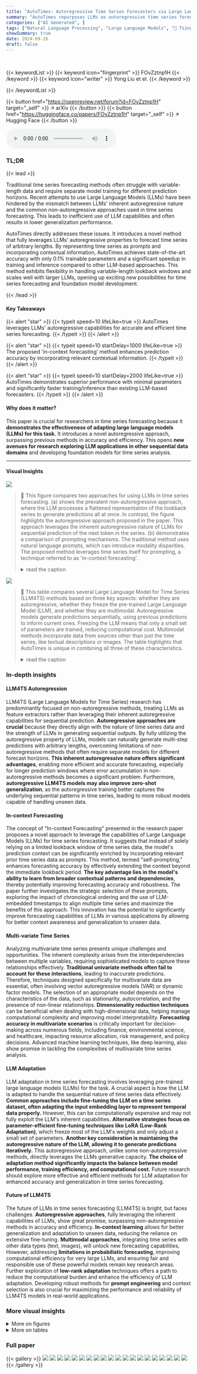 ```yaml
---
title: "AutoTimes: Autoregressive Time Series Forecasters via Large Language Models"
summary: "AutoTimes repurposes LLMs as autoregressive time series forecasters, achieving state-of-the-art results with minimal trainable parameters and faster training/inference."
categories: ["AI Generated", ]
tags: ["Natural Language Processing", "Large Language Models", "🏢 Tsinghua University",]
showSummary: true
date: 2024-09-26
draft: false
---
```


<br>

{{< keywordList >}}
{{< keyword icon="fingerprint" >}} FOvZztnp1H {{< /keyword >}}
{{< keyword icon="writer" >}} Yong Liu et el. {{< /keyword >}}
 
{{< /keywordList >}}

{{< button href="https://openreview.net/forum?id=FOvZztnp1H" target="_self" >}}
↗ arXiv
{{< /button >}}
{{< button href="https://huggingface.co/papers/FOvZztnp1H" target="_self" >}}
↗ Hugging Face
{{< /button >}}



<audio controls>
    <source src="https://ai-paper-reviewer.com/FOvZztnp1H/podcast.wav" type="audio/wav">
    Your browser does not support the audio element.
</audio>


### TL;DR


{{< lead >}}

Traditional time series forecasting methods often struggle with variable-length data and require separate model training for different prediction horizons.  Recent attempts to use Large Language Models (LLMs) have been hindered by the mismatch between LLMs' inherent autoregressive nature and the common non-autoregressive approaches used in time series forecasting.  This leads to inefficient use of LLM capabilities and often results in lower generalization performance.

AutoTimes directly addresses these issues. It introduces a novel method that fully leverages LLMs' autoregressive properties to forecast time series of arbitrary lengths. By representing time series as prompts and incorporating contextual information, AutoTimes achieves state-of-the-art accuracy with only 0.1% trainable parameters and a significant speedup in training and inference compared to other LLM-based approaches. This method exhibits flexibility in handling variable-length lookback windows and scales well with larger LLMs, opening up exciting new possibilities for time series forecasting and foundation model development.

{{< /lead >}}


#### Key Takeaways

{{< alert "star" >}}
{{< typeit speed=10 lifeLike=true >}} AutoTimes leverages LLMs' autoregressive capabilities for accurate and efficient time series forecasting. {{< /typeit >}}
{{< /alert >}}

{{< alert "star" >}}
{{< typeit speed=10 startDelay=1000 lifeLike=true >}} The proposed 'in-context forecasting' method enhances prediction accuracy by incorporating relevant contextual information. {{< /typeit >}}
{{< /alert >}}

{{< alert "star" >}}
{{< typeit speed=10 startDelay=2000 lifeLike=true >}} AutoTimes demonstrates superior performance with minimal parameters and significantly faster training/inference than existing LLM-based forecasters. {{< /typeit >}}
{{< /alert >}}

#### Why does it matter?
This paper is crucial for researchers in time series forecasting because it **demonstrates the effectiveness of adapting large language models (LLMs) for this task.**  It introduces a novel autoregressive approach, surpassing previous methods in accuracy and efficiency.  This opens **new avenues for research exploring LLM applications in other sequential data domains** and developing foundation models for time series analysis.

------
#### Visual Insights



![](https://ai-paper-reviewer.com/FOvZztnp1H/figures_1_1.jpg)

> 🔼 This figure compares two approaches for using LLMs in time series forecasting. (a) shows the prevalent non-autoregressive approach, where the LLM processes a flattened representation of the lookback series to generate predictions all at once. In contrast, the figure highlights the autoregressive approach proposed in the paper. This approach leverages the inherent autoregressive nature of LLMs for sequential prediction of the next token in the series. (b) demonstrates a comparison of prompting mechanisms.  The traditional method uses natural language prompts, which can introduce modality disparities. The proposed method leverages time series itself for prompting, a technique referred to as 'in-context forecasting'.
> <details>
> <summary>read the caption</summary>
> Figure 1: (a) Prevalent LLM4TS methods non-autoregressively generate predictions with the globally flattened representation of lookback series, while large language models inherently predict the next tokens by autoregression [47]. (b) Previous methods adopt language prompts that may lead to the modality disparity, while we find time series can be self-prompted, termed in-context forecasting.
> </details>





![](https://ai-paper-reviewer.com/FOvZztnp1H/tables_2_1.jpg)

> 🔼 This table compares several Large Language Model for Time Series (LLM4TS) methods based on three key aspects: whether they are autoregressive, whether they freeze the pre-trained Large Language Model (LLM), and whether they are multimodal.  Autoregressive models generate predictions sequentially, using previous predictions to inform current ones. Freezing the LLM means that only a small set of parameters are trained, reducing computational cost. Multimodal methods incorporate data from sources other than just the time series, like textual descriptions or images. The table highlights that AutoTimes is unique in combining all three of these characteristics.
> <details>
> <summary>read the caption</summary>
> Table 1: Comparison of LLM4TS methods: Autoregressive categorizes LLM-based forecasters by whether to conduct autoregression. Freeze LLM enables quick adaptation, which would otherwise require significant resources for fine-tuning. Multimodal refers to the utilization of information from other modalities. Prior to AutoTimes, none of the LLM4TS methods achieved all three.
> </details>





### In-depth insights


#### LLM4TS Autoregression
LLM4TS (Large Language Models for Time Series) research has predominantly focused on non-autoregressive methods, treating LLMs as feature extractors rather than leveraging their inherent autoregressive capabilities for sequential prediction.  **Autoregressive approaches are crucial** because they directly align with the nature of time series data and the strength of LLMs in generating sequential outputs. By fully utilizing the autoregressive property of LLMs, models can naturally generate multi-step predictions with arbitrary lengths, overcoming limitations of non-autoregressive methods that often require separate models for different forecast horizons. **This inherent autoregressive nature offers significant advantages**, enabling more efficient and accurate forecasting, especially for longer prediction windows where error accumulation in non-autoregressive methods becomes a significant problem.  Furthermore, **autoregressive LLM4TS models may also improve zero-shot generalization**,  as the autoregressive training better captures the underlying sequential patterns in time series, leading to more robust models capable of handling unseen data.

#### In-context Forecasting
The concept of "In-context Forecasting" presented in the research paper proposes a novel approach to leverage the capabilities of Large Language Models (LLMs) for time series forecasting.  It suggests that instead of solely relying on a limited lookback window of time series data, the model's prediction context can be significantly enriched by incorporating relevant prior time series data as prompts. This method, termed "self-prompting," enhances forecasting accuracy by effectively extending the context beyond the immediate lookback period.  **The key advantage lies in the model's ability to learn from broader contextual patterns and dependencies**, thereby potentially improving forecasting accuracy and robustness. The paper further investigates the strategic selection of these prompts, exploring the impact of chronological ordering and the use of LLM-embedded timestamps to align multiple time series and maximize the benefits of this approach.  This innovation has the potential to significantly improve forecasting capabilities of LLMs in various applications by allowing for better context awareness and generalization to unseen data.

#### Multi-variate Time Series
Analyzing multivariate time series presents unique challenges and opportunities.  The inherent complexity arises from the interdependencies between multiple variables, requiring sophisticated models to capture these relationships effectively.  **Traditional univariate methods often fail to account for these interactions**, leading to inaccurate predictions.  Therefore, techniques designed specifically for multivariate data are essential, often involving vector autoregressive models (VAR) or dynamic factor models.  The selection of an appropriate model depends on the characteristics of the data, such as stationarity, autocorrelation, and the presence of non-linear relationships. **Dimensionality reduction techniques** can be beneficial when dealing with high-dimensional data, helping manage computational complexity and improving model interpretability.  **Forecasting accuracy in multivariate scenarios** is critically important for decision-making across numerous fields, including finance, environmental science, and healthcare, impacting resource allocation, risk management, and policy decisions. Advanced machine learning techniques, like deep learning, also show promise in tackling the complexities of multivariate time series analysis.

#### LLM Adaptation
LLM adaptation in time series forecasting involves leveraging pre-trained large language models (LLMs) for the task.  A crucial aspect is how the LLM is adapted to handle the sequential nature of time series data effectively.  **Common approaches include fine-tuning the LLM on a time series dataset, often adapting the input embedding layer to represent temporal data properly.**  However, this can be computationally expensive and may not fully exploit the LLM's inherent capabilities.  **Alternative strategies focus on parameter-efficient fine-tuning techniques like LoRA (Low-Rank Adaptation)**, which freeze most of the LLM's weights and only adjust a small set of parameters.  **Another key consideration is maintaining the autoregressive nature of the LLM, allowing it to generate predictions iteratively.**  This autoregressive approach, unlike some non-autoregressive methods, directly leverages the LLMs generative capacity.  **The choice of adaptation method significantly impacts the balance between model performance, training efficiency, and computational cost.**  Future research should explore more effective and efficient methods for LLM adaptation for enhanced accuracy and generalization in time series forecasting.

#### Future of LLM4TS
The future of LLMs in time series forecasting (LLM4TS) is bright, but faces challenges.  **Autoregressive approaches**, fully leveraging the inherent capabilities of LLMs, show great promise, surpassing non-autoregressive methods in accuracy and efficiency.  **In-context learning** allows for better generalization and adaptation to unseen data, reducing the reliance on extensive fine-tuning.  **Multimodal approaches**, integrating time series with other data types (text, images), will unlock new forecasting capabilities.  However, addressing **limitations in probabilistic forecasting**, improving computational efficiency for very large LLMs, and ensuring fair and responsible use of these powerful models remain key research areas.  Further exploration of **low-rank adaptation** techniques offers a path to reduce the computational burden and enhance the efficiency of LLM adaptation.  Developing robust methods for **prompt engineering** and context selection is also crucial for maximizing the performance and reliability of LLM4TS models in real-world applications.


### More visual insights

<details>
<summary>More on figures
</summary>


![](https://ai-paper-reviewer.com/FOvZztnp1H/figures_3_1.jpg)

> 🔼 This figure illustrates the core idea of AutoTimes, which repurposes large language models (LLMs) for time series forecasting.  It shows how a sequence of time series data points is converted into a sequence of tokens, similar to how words are tokens in natural language. The LLM, which is trained on natural language data, is then used to predict the next tokens in the time series sequence. The figure visually depicts the token-wise alignment between the time series tokens and the language tokens, showing that the LLM's inherent autoregressive property (predicting the next token based on the previous ones) is leveraged for forecasting. The color gradient from dark to light indicates the flow of information, from the lookback window to the future predictions.
> <details>
> <summary>read the caption</summary>
> Figure 2: An example to illustrate how AutoTimes adapts language models for time series forecasting.
> </details>



![](https://ai-paper-reviewer.com/FOvZztnp1H/figures_4_1.jpg)

> 🔼 This figure illustrates the overall architecture of AutoTimes.  It shows how time series data and timestamps are processed.  First, the time series and timestamps are segmented into smaller chunks.  Textual timestamps are then converted into position embeddings using a large language model (LLM).  The time series segments are then embedded and projected using the LLM's intermediate layers (the LLM weights are frozen during this process). Finally, next-token prediction is used for forecasting.
> <details>
> <summary>read the caption</summary>
> Figure 3: Overview of AutoTimes: (1) time series and corresponding timestamps are segmented; (2) textual timestamps are converted into the position embeddings by the LLM; (3) time series segments are embedded and projected by next token prediction, where intermediate layers of LLM are frozen.
> </details>



![](https://ai-paper-reviewer.com/FOvZztnp1H/figures_7_1.jpg)

> 🔼 This figure demonstrates the in-context forecasting approach of AutoTimes and compares it with the zero-shot approach.  In the zero-shot approach, the model trained on a source domain is directly applied to a target domain without any additional information.  The in-context approach, however, incorporates additional time series prompts from the target domain as context.  These prompts are concatenated with the lookback window before feeding into the forecaster.  The bar chart visually compares the SMAPE (Symmetric Mean Absolute Percentage Error) results of both approaches across different data subsets (Year, Quarter, Month, Others), demonstrating the effectiveness of the in-context forecasting method.
> <details>
> <summary>read the caption</summary>
> Figure 4: Demonstration of in-context forecasting and results compared with zero-shot. We uniformly select the foremost time points from the target domain as prompts and concatenate them with lookback to obtain the prediction. AutoTimes adapts LLMs on the source domain with a larger context length to place the additional time series prompt. Supplementary showcases are provided in Figure 12.
> </details>



![](https://ai-paper-reviewer.com/FOvZztnp1H/figures_8_1.jpg)

> 🔼 This figure illustrates the AutoTimes model architecture.  The process begins by segmenting the input time series into smaller segments and representing timestamps as text.  These textual timestamps are then processed by a large language model (LLM) to generate position embeddings. The time series segments are also embedded, and these embeddings are concatenated with the position embeddings. The resulting embeddings are then fed into the LLM for next token prediction, with the intermediate layers of the LLM frozen to reduce computational cost.  The output is a prediction of future time series values.
> <details>
> <summary>read the caption</summary>
> Figure 3: Overview of AutoTimes: (1) time series and corresponding timestamps are segmented; (2) textual timestamps are converted into the position embeddings by the LLM; (3) time series segments are embedded and projected by next token prediction, where intermediate layers of LLM are frozen.
> </details>



![](https://ai-paper-reviewer.com/FOvZztnp1H/figures_8_2.jpg)

> 🔼 This figure compares the training time, inference time, and number of tunable parameters for different LLMs used in the AutoTimes model.  The LLMs compared are GPT-2 and LLaMA-7B. The results show that AutoTimes is significantly more efficient in terms of training and inference time, and uses far fewer tunable parameters compared to other LLM-based forecasting methods. This highlights the efficiency of AutoTimes in leveraging LLMs for time-series forecasting.
> <details>
> <summary>read the caption</summary>
> Figure 6: Efficiency comparison of alternative LLMs, evaluated by the same configuration of Table 5.
> </details>



![](https://ai-paper-reviewer.com/FOvZztnp1H/figures_15_1.jpg)

> 🔼 This figure illustrates the overall architecture of the AutoTimes model.  It shows how the model processes time series data by segmenting it and converting timestamps into position embeddings using a pre-trained Large Language Model (LLM).  The core idea is to embed time series segments into the LLM's embedding space, leveraging its inherent capabilities for token transition and prediction.  Importantly, the intermediate layers of the LLM are frozen, thus, the model efficiently uses the pre-trained LLM's power without heavy training.
> <details>
> <summary>read the caption</summary>
> Figure 3: Overview of AutoTimes: (1) time series and corresponding timestamps are segmented; (2) textual timestamps are converted into the position embeddings by the LLM; (3) time series segments are embedded and projected by next token prediction, where intermediate layers of LLM are frozen. language tokens, the position embedding can be integrated with the corresponding time span without increasing the context length. Concretely, the token embedding Eᵢ ∈ R<sup>D</sup> is obtained by: Eᵢ = SEᵢ + TEᵢ.
> </details>



![](https://ai-paper-reviewer.com/FOvZztnp1H/figures_20_1.jpg)

> 🔼 This figure shows the impact of different hyperparameters on the performance of AutoTimes for various forecast lengths.  The hyperparameters tested are the number of layers and the hidden dimension in both the Segment Embedding and Segment Projection components, the context length, and the segment length.  Each line represents a different forecast length (pred-96, pred-192, pred-336, pred-720), and the x-axis shows the different values tested for each hyperparameter. The y-axis shows the Mean Squared Error (MSE). This allows for an assessment of how sensitive the model's performance is to changes in these hyperparameters and helps in determining optimal settings.
> <details>
> <summary>read the caption</summary>
> Figure 7: Hyperparameter sensitivity of AutoTimes. Each curve presents a specific forecast length.
> </details>



![](https://ai-paper-reviewer.com/FOvZztnp1H/figures_20_2.jpg)

> 🔼 This figure illustrates the AutoTimes model architecture.  It shows how time series data and timestamps are processed. First, time series are segmented into smaller chunks and textual timestamps are created.  Then, the LLM converts the timestamps into position embeddings.  Next, time series segments are converted into embeddings using a segment embedding function, and these embeddings are then combined with the timestamp embeddings. Finally, next-token prediction is performed using the frozen layers of a pre-trained LLM. The resulting token embeddings form the input of subsequent layers in the model's autoregressive process.  The overall approach leverages pre-trained LLMs for forecasting with minimal training.
> <details>
> <summary>read the caption</summary>
> Figure 3: Overview of AutoTimes: (1) time series and corresponding timestamps are segmented; (2) textual timestamps are converted into the position embeddings by the LLM; (3) time series segments are embedded and projected by next token prediction, where intermediate layers of LLM are frozen. language tokens, the position embedding can be integrated with the corresponding time span without increasing the context length. Concretely, the token embedding Eᵢ ∈ R<sup>D</sup> is obtained by: Eᵢ = SEᵢ + TEᵢ.
> </details>



![](https://ai-paper-reviewer.com/FOvZztnp1H/figures_22_1.jpg)

> 🔼 This figure compares two approaches for using LLMs for time series forecasting.  (a) shows the common non-autoregressive approach where the LLM processes the entire lookback series at once to generate predictions. This is contrasted with (b), which shows the autoregressive approach used by AutoTimes. The key difference is AutoTimes uses an autoregressive approach to generate the next prediction token at a time, which is how LLMs naturally function.  It also shows that AutoTimes uses a self-prompting mechanism (in-context forecasting) which differs from the use of language prompts in prior work.
> <details>
> <summary>read the caption</summary>
> Figure 1: (a) Prevalent LLM4TS methods non-autoregressively generate predictions with the globally flattened representation of lookback series, while large language models inherently predict the next tokens by autoregression [47]. (b) Previous methods adopt language prompts that may lead to the modality disparity, while we find time series can be self-prompted, termed in-context forecasting.
> </details>



![](https://ai-paper-reviewer.com/FOvZztnp1H/figures_23_1.jpg)

> 🔼 This figure compares the prevalent large language model for time series forecasting methods.  Panel (a) shows that most existing methods don't use the autoregressive nature of LLMs, processing the entire lookback period at once rather than sequentially.  Panel (b) highlights a key difference: the proposed method uses the time series itself as a prompt (in-context forecasting), avoiding issues that arise from using natural language prompts that don't directly align with the time series data.
> <details>
> <summary>read the caption</summary>
> Figure 1: (a) Prevalent LLM4TS methods non-autoregressively generate predictions with the globally flattened representation of lookback series, while large language models inherently predict the next tokens by autoregression [47]. (b) Previous methods adopt language prompts that may lead to the modality disparity, while we find time series can be self-prompted, termed in-context forecasting.
> </details>



![](https://ai-paper-reviewer.com/FOvZztnp1H/figures_23_2.jpg)

> 🔼 This figure demonstrates the results of in-context forecasting and compares them to zero-shot forecasting. In in-context forecasting, time series prompts from the target domain are concatenated with the lookback series before feeding to the model. The results show that using these prompts improves forecasting performance compared to the zero-shot approach. Supplementary figures showing additional results are referenced.
> <details>
> <summary>read the caption</summary>
> Figure 4: Demonstration of in-context forecasting and results compared with zero-shot. We uniformly select the foremost time points from the target domain as prompts and concatenate them with lookback to obtain the prediction. AutoTimes adapts LLMs on the source domain with a larger context length to place the additional time series prompt. Supplementary showcases are provided in Figure 12.
> </details>



</details>




<details>
<summary>More on tables
</summary>


![](https://ai-paper-reviewer.com/FOvZztnp1H/tables_6_1.jpg)
> 🔼 This table presents the average results of short-term time series forecasting on the M4 dataset.  It compares the performance of AutoTimes against several other state-of-the-art methods, including TimeLLM, FPT, Koopa, N-HiTS, DLinear, PatchTST, TimesNet, FiLM, and N-BEATS.  The metrics used for comparison are SMAPE (Symmetric Mean Absolute Percentage Error), MASE (Mean Absolute Scaled Error), and OWA (Overall Weighted Average).  Detailed results for each method on each time series within the M4 dataset are available in Table 11.
> <details>
> <summary>read the caption</summary>
> Table 2: Average short-term forecasting results on the M4 [25]. Full results are provided in Table 11.
> </details>

![](https://ai-paper-reviewer.com/FOvZztnp1H/tables_6_2.jpg)
> 🔼 This table presents the results of long-term time series forecasting experiments using a 'one-for-all' approach.  A single model is trained on each dataset and then used to generate forecasts of different lengths (96, 192, 336, and 720 time steps).  The AutoTimes model uses a context length of 672 time steps, while other methods use an input length of 672 and an output length of 96. The table shows the average results across all forecast lengths, with more detailed results in Table 10.
> <details>
> <summary>read the caption</summary>
> Table 3: Long-term forecasting results of one-for-all: we conduct rolling forecasting with a single model trained on each dataset and accomplish four desired forecast lengths in {96, 192, 336, 720}. AutoTimes adapt LLMs with the context length C = 672. We set the input length L = 672 and output length F = 96 in other methods. All results are averaged. Full results is provided in Table 10.
> </details>

![](https://ai-paper-reviewer.com/FOvZztnp1H/tables_6_3.jpg)
> 🔼 This table presents the results of zero-shot forecasting experiments.  The models were trained on either the M4 or M3 dataset and then tested on the other dataset, to evaluate their ability to generalize to unseen data.  The results are presented as the average Symmetric Mean Absolute Percentage Error (SMAPE), a common metric for evaluating time series forecasting accuracy. The table includes results for AutoTimes, and several baseline models (FPT, DLinear, PatchTST, TimesNet, NSFormer, FEDFormer, Informer, Reformer).  Appendix D.2 provides more detailed results.
> <details>
> <summary>read the caption</summary>
> Table 4: Zero-shot forecasting results in averaged SMAPE. M4 → M3 trains forecasters on the datasets of M4 and evaluates on M3, and vice versa. Detailed results are provided in Appendix D.2
> </details>

![](https://ai-paper-reviewer.com/FOvZztnp1H/tables_8_1.jpg)
> 🔼 This table presents the Mean Squared Error (MSE) and Mean Absolute Error (MAE) achieved by the AutoTimes model when using different large language models (LLMs) as the backbone.  The LLMs tested include GPT-2 (124M), OPT-350M, OPT-1.3B, OPT-2.7B, OPT-6.7B, and LLaMA-7B. The results are averaged across several datasets and prediction horizons.  The full results for each dataset and horizon can be found in Table 18.
> <details>
> <summary>read the caption</summary>
> Table 5: Averaged results of alternative language models. Full results are provided in Table 18.
> </details>

![](https://ai-paper-reviewer.com/FOvZztnp1H/tables_9_1.jpg)
> 🔼 This table presents the ablation study results to verify the effectiveness of using LLMs in the AutoTimes model.  Three variations of the model are compared against the baseline AutoTimes model: one without the LLM (w/o LLM), one using only a multi-head attention layer (LLM2Attn), and one using a single transformer block (LLM2Trsf). The results, measured by MSE and MAE, are shown for ETTh1 and ECL datasets for four different prediction horizons (Pred-96, Pred-192, Pred-336, Pred-720). This allows for a comparison of the performance impact of using different levels of the LLMs within the AutoTimes architecture.
> <details>
> <summary>read the caption</summary>
> Table 6: We follow the protocol of LLM4TS ablation studies [35] to verify whether the LLM is truly useful in our AutoTimes: (1) w/o LLM replaces the language model entirely and passing input tokens directly to the last layer; (2) LLM2Attn replaces the language model with a single multi-head attention layer; (3) LLM2Trsf replaces the language model with a single transformer block.
> </details>

![](https://ai-paper-reviewer.com/FOvZztnp1H/tables_9_2.jpg)
> 🔼 This table presents the results of long-term time series forecasting experiments using a one-for-all approach, where a single model is trained on each dataset and used to make predictions for multiple forecast lengths (96, 192, 336, and 720).  The AutoTimes model utilizes LLMs with a context length of 672, while other methods use an input length of 672 and an output length of 96.  The table shows the average results across all forecast lengths, with complete results available in Table 10.
> <details>
> <summary>read the caption</summary>
> Table 3: Long-term forecasting results of one-for-all: we conduct rolling forecasting with a single model trained on each dataset and accomplish four desired forecast lengths in {96, 192, 336, 720}. AutoTimes adapt LLMs with the context length C = 672. We set the input length L = 672 and output length F = 96 in other methods. All results are averaged. Full results is provided in Table 10.
> </details>

![](https://ai-paper-reviewer.com/FOvZztnp1H/tables_13_1.jpg)
> 🔼 This table details the characteristics of the datasets used in the paper's experiments.  It lists the name of each dataset, the number of variables (Dim), the forecast lengths considered, the total number of data points in the training, validation, and testing sets, the sampling frequency (e.g., hourly, daily), and a brief description of the data's information.
> <details>
> <summary>read the caption</summary>
> Table 8: Detailed dataset descriptions. Dim denotes the variate number. Dataset Size denotes the total number of time points in (Train, Validation, Test) splits respectively. Forecast Length denotes the future time points to be predicted. Frequency denotes the sampling interval of time points.
> </details>

![](https://ai-paper-reviewer.com/FOvZztnp1H/tables_14_1.jpg)
> 🔼 This table presents the complete results of using different LLMs in the AutoTimes model.  The context length is fixed at 672 for all experiments. The table shows the Mean Squared Error (MSE) and Mean Absolute Error (MAE) for different forecast horizons (96, 192, 336, and 720) across various datasets (ECL, ETTh1, Traffic, and Weather).  The results allow for a comparison of model performance across different LLMs of varying sizes.
> <details>
> <summary>read the caption</summary>
> Table 18: Full Results of alternative LLMs, which are adapted with the context length C = 672.
> </details>

![](https://ai-paper-reviewer.com/FOvZztnp1H/tables_14_2.jpg)
> 🔼 This table shows the performance of the AutoTimes model in terms of Mean Squared Error (MSE) and Mean Absolute Error (MAE) for four different forecasting horizons (96, 192, 336, and 720).  The results are presented for four different datasets (ETTh1, ECL, Weather, and Traffic). For each dataset and horizon, the table provides the average MSE and MAE along with their standard deviations, calculated across three independent runs with different random seeds. This demonstrates the stability and robustness of AutoTimes.
> <details>
> <summary>read the caption</summary>
> Table 9: Performance and standard deviations of AutoTimes. Results come from three random seeds.
> </details>

![](https://ai-paper-reviewer.com/FOvZztnp1H/tables_15_1.jpg)
> 🔼 This table presents the mean and standard deviation of the MSE and MAE metrics for the AutoTimes model across different datasets (ETTh1, ECL, Weather, Traffic, Solar-Energy) and forecasting horizons (96, 192, 336, 720).  The results are averaged across three different random seeds to show the model's stability and reliability. Lower MSE and MAE values indicate better forecasting performance.
> <details>
> <summary>read the caption</summary>
> Table 9: Performance and standard deviations of AutoTimes. Results come from three random seeds.
> </details>

![](https://ai-paper-reviewer.com/FOvZztnp1H/tables_17_1.jpg)
> 🔼 This table presents the average results of short-term time series forecasting on the M4 benchmark dataset.  It compares the performance of AutoTimes against several state-of-the-art forecasting methods, including TimeLLM, FPT, Koopa, N-HiTS, DLinear, PatchTST, TimesNet, FiLM, and N-BEATS, across three evaluation metrics: SMAPE, MASE, and OWA. The full, detailed results for each method can be found in Table 11.
> <details>
> <summary>read the caption</summary>
> Table 2: Average short-term forecasting results on the M4 [25]. Full results are provided in Table 11.
> </details>

![](https://ai-paper-reviewer.com/FOvZztnp1H/tables_17_2.jpg)
> 🔼 This table compares the results of several Large Language Model for Time Series (LLM4TS) methods reported in their original papers and the results reproduced by the authors of the current paper using the official code of those methods. The goal is to provide a reliable comparison of the performance of different methods on benchmark datasets.
> <details>
> <summary>read the caption</summary>
> Table 13: Results of LLM4TS methods from the original paper and our reproduction by official code.
> </details>

![](https://ai-paper-reviewer.com/FOvZztnp1H/tables_18_1.jpg)
> 🔼 This table presents the results of long-term time series forecasting experiments using a one-for-all approach.  A single model is trained on each dataset and then used to predict four different forecast lengths (96, 192, 336, and 720 time steps). AutoTimes uses a context length of 672, while other methods use an input length of 672 and an output length of 96. The table shows the average results across all four forecast lengths, with complete results available in Table 10. This setup tests the model's ability to generalize to different prediction horizons without retraining.
> <details>
> <summary>read the caption</summary>
> Table 3: Long-term forecasting results of one-for-all: we conduct rolling forecasting with a single model trained on each dataset and accomplish four desired forecast lengths in {96, 192, 336, 720}. AutoTimes adapt LLMs with the context length C = 672. We set the input length L = 672 and output length F = 96 in other methods. All results are averaged. Full results is provided in Table 10.
> </details>

![](https://ai-paper-reviewer.com/FOvZztnp1H/tables_18_2.jpg)
> 🔼 This table presents the results of forecasting experiments on three additional benchmark datasets, namely Australian Electricity, Bdg-2 Panther, and Oikolab Weather.  The experiments use a lookback length of 672 time steps and predict the next 96 time steps.  The table compares the performance of AutoTimes against three other state-of-the-art forecasting models: PatchTST, iTransformer, and DLinear. The metrics used for comparison are Mean Squared Error (MSE) and Mean Absolute Error (MAE).
> <details>
> <summary>read the caption</summary>
> Table 15: Forecasting results on additional benchmark datasets [24] (672-pred-96).
> </details>

![](https://ai-paper-reviewer.com/FOvZztnp1H/tables_19_1.jpg)
> 🔼 This table presents the results of long-term forecasting experiments using a one-for-all approach.  A single model is trained on each dataset and used to predict four different forecast lengths (96, 192, 336, and 720 time steps). AutoTimes uses a context length of 672, while other methods use an input length of 672 and an output length of 96. The table shows the average results across all forecast lengths, with full details available in Table 10.
> <details>
> <summary>read the caption</summary>
> Table 3: Long-term forecasting results of one-for-all: we conduct rolling forecasting with a single model trained on each dataset and accomplish four desired forecast lengths in {96, 192, 336, 720}. AutoTimes adapt LLMs with the context length C = 672. We set the input length L = 672 and output length F = 96 in other methods. All results are averaged. Full results is provided in Table 10.
> </details>

![](https://ai-paper-reviewer.com/FOvZztnp1H/tables_19_2.jpg)
> 🔼 This table shows the different configurations used for AutoTimes when using different base LLMs.  It lists the base large language model (LLM) used, the hidden dimension of the model's layers, the type of embedding used (2-layer MLP or Linear), and the number of trainable parameters (in millions) for each configuration. The variations demonstrate the adaptability of AutoTimes to various LLMs.
> <details>
> <summary>read the caption</summary>
> Table 17: Detailed method configurations of AutoTimes for alternative language models.
> </details>

![](https://ai-paper-reviewer.com/FOvZztnp1H/tables_20_1.jpg)
> 🔼 This table presents the results of experiments using different large language models (LLMs) for time series forecasting.  The models tested include GPT-2 (124M), OPT-350M, OPT-1.3B, OPT-2.7B, OPT-6.7B, and LLaMA-7B. The metrics used to evaluate performance are Mean Squared Error (MSE) and Mean Absolute Error (MAE) for the 96, 192, 336, and 720 time steps ahead.  The table shows average performance across these metrics and time steps.  Full details are available in Table 18.
> <details>
> <summary>read the caption</summary>
> Table 5: Averaged results of alternative language models. Full results are provided in Table 18.
> </details>

![](https://ai-paper-reviewer.com/FOvZztnp1H/tables_21_1.jpg)
> 🔼 This table presents the results of experiments using different strategies for selecting time series prompts in in-context forecasting. Four different strategies are compared: (P.1) using only the lookback window, (P.2) combining the lookback window with a prompt from the first 2F time points of the series, (P.3) combining the lookback window with a prompt from the last 2F time points of the series, and (P.4) combining the lookback window with a prompt from 2F time points of another series. The results are presented in terms of averaged error for four different time series frequencies (Yearly, Quarterly, Monthly, Others). Strategy P.2 and P.3 show improvement over P.1, while P.4 shows negative results as expected.
> <details>
> <summary>read the caption</summary>
> Table 19: Effects of different strategies to retrieve time series as prompts for in-context forecasting.
> </details>

![](https://ai-paper-reviewer.com/FOvZztnp1H/tables_22_1.jpg)
> 🔼 This table presents the results of an ablation study on different prompt selection strategies for in-context forecasting.  The study compares the performance of using different methods to select the time series prompts that are concatenated with the lookback window to form the context for prediction. The strategies include using the first 2F time points, the last 2F time points, randomly selected time points, and time points from other uncorrelated time series. The average error for each strategy is reported, illustrating the significant impact of prompt engineering on forecasting performance and highlighting the importance of using relevant and periodic time series prompts.
> <details>
> <summary>read the caption</summary>
> Table 20: Strategies to select time series prompts based on periodicity for in-context forecasting.
> </details>

![](https://ai-paper-reviewer.com/FOvZztnp1H/tables_22_2.jpg)
> 🔼 This table presents the ablation study comparing the performance of AutoTimes with a variant called 'FlattenHead'.  FlattenHead replaces the segment-wise projection used in AutoTimes with a simpler flatten linear head, a common approach in non-autoregressive forecasting models. The results demonstrate that the performance of the non-autoregressive method (FlattenHead) is consistently inferior to the autoregressive approach (AutoTimes), highlighting the importance of AutoTimes' autoregressive design for better performance.
> <details>
> <summary>read the caption</summary>
> Table 21: Ablation study of the autoregression. FlattenHead replaces the segment-wise projection of AutoTimes by flatten and linear head [26], which is prevalent in non-autoregressive forecasters.
> </details>

</details>




### Full paper

{{< gallery >}}
<img src="https://ai-paper-reviewer.com/FOvZztnp1H/1.png" class="grid-w50 md:grid-w33 xl:grid-w25" />
<img src="https://ai-paper-reviewer.com/FOvZztnp1H/2.png" class="grid-w50 md:grid-w33 xl:grid-w25" />
<img src="https://ai-paper-reviewer.com/FOvZztnp1H/3.png" class="grid-w50 md:grid-w33 xl:grid-w25" />
<img src="https://ai-paper-reviewer.com/FOvZztnp1H/4.png" class="grid-w50 md:grid-w33 xl:grid-w25" />
<img src="https://ai-paper-reviewer.com/FOvZztnp1H/5.png" class="grid-w50 md:grid-w33 xl:grid-w25" />
<img src="https://ai-paper-reviewer.com/FOvZztnp1H/6.png" class="grid-w50 md:grid-w33 xl:grid-w25" />
<img src="https://ai-paper-reviewer.com/FOvZztnp1H/7.png" class="grid-w50 md:grid-w33 xl:grid-w25" />
<img src="https://ai-paper-reviewer.com/FOvZztnp1H/8.png" class="grid-w50 md:grid-w33 xl:grid-w25" />
<img src="https://ai-paper-reviewer.com/FOvZztnp1H/9.png" class="grid-w50 md:grid-w33 xl:grid-w25" />
<img src="https://ai-paper-reviewer.com/FOvZztnp1H/10.png" class="grid-w50 md:grid-w33 xl:grid-w25" />
<img src="https://ai-paper-reviewer.com/FOvZztnp1H/11.png" class="grid-w50 md:grid-w33 xl:grid-w25" />
<img src="https://ai-paper-reviewer.com/FOvZztnp1H/12.png" class="grid-w50 md:grid-w33 xl:grid-w25" />
<img src="https://ai-paper-reviewer.com/FOvZztnp1H/13.png" class="grid-w50 md:grid-w33 xl:grid-w25" />
<img src="https://ai-paper-reviewer.com/FOvZztnp1H/14.png" class="grid-w50 md:grid-w33 xl:grid-w25" />
<img src="https://ai-paper-reviewer.com/FOvZztnp1H/15.png" class="grid-w50 md:grid-w33 xl:grid-w25" />
<img src="https://ai-paper-reviewer.com/FOvZztnp1H/16.png" class="grid-w50 md:grid-w33 xl:grid-w25" />
<img src="https://ai-paper-reviewer.com/FOvZztnp1H/17.png" class="grid-w50 md:grid-w33 xl:grid-w25" />
<img src="https://ai-paper-reviewer.com/FOvZztnp1H/18.png" class="grid-w50 md:grid-w33 xl:grid-w25" />
<img src="https://ai-paper-reviewer.com/FOvZztnp1H/19.png" class="grid-w50 md:grid-w33 xl:grid-w25" />
<img src="https://ai-paper-reviewer.com/FOvZztnp1H/20.png" class="grid-w50 md:grid-w33 xl:grid-w25" />
{{< /gallery >}}
